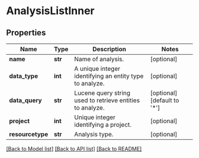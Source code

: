 # AnalysisListInner

## Properties
Name | Type | Description | Notes
------------ | ------------- | ------------- | -------------
**name** | **str** | Name of analysis. | [optional] 
**data_type** | **int** | A unique integer identifying an entity type to analyze. | [optional] 
**data_query** | **str** | Lucene query string used to retrieve entities to analyze. | [optional] [default to '*']
**project** | **int** | Unique integer identifying a project. | [optional] 
**resourcetype** | **str** | Analysis type. | [optional] 

[[Back to Model list]](../README.md#documentation-for-models) [[Back to API list]](../README.md#documentation-for-api-endpoints) [[Back to README]](../README.md)

